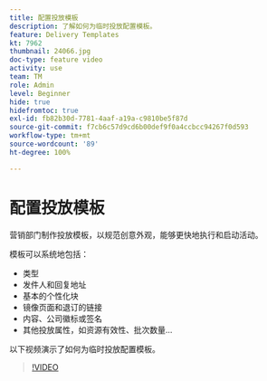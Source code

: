 ```yaml
---
title: 配置投放模板
description: 了解如何为临时投放配置模板。
feature: Delivery Templates
kt: 7962
thumbnail: 24066.jpg
doc-type: feature video
activity: use
team: TM
role: Admin
level: Beginner
hide: true
hidefromtoc: true
exl-id: fb82b30d-7781-4aaf-a19a-c9810be5f87d
source-git-commit: f7cb6c57d9cd6b00def9f0a4ccbcc94267f0d593
workflow-type: tm+mt
source-wordcount: '89'
ht-degree: 100%

---
```


# 配置投放模板

营销部门制作投放模板，以规范创意外观，能够更快地执行和启动活动。

模板可以系统地包括：

* 类型
* 发件人和回复地址
* 基本的个性化块
* 镜像页面和退订的链接
* 内容、公司徽标或签名
* 其他投放属性，如资源有效性、批次数量…

以下视频演示了如何为临时投放配置模板。

>[!VIDEO](https://video.tv.adobe.com/v/24066?quality=12)

